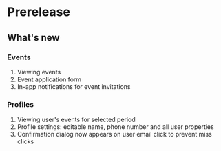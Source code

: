 # Prerelease

## What's new

### Events
1. Viewing events
1. Event application form
1. In-app notifications for event invitations

### Profiles
1. Viewing user's events for selected period
1. Profile settings: editable name, phone number and all user properties
1. Confirmation dialog now appears on user email click to prevent miss clicks